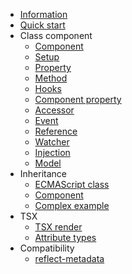 - [Information](/en/readme.md)
- [Quick start](/en/quick-start/quick-start.md)
- Class component
    - [Component](/en/class-component/component/component.md)
    - [Setup](/en/class-component/setup/setup.md)
    - [Property](/en/class-component/property/property.md)
    - [Method](/en/class-component/method/method.md)
    - [Hooks](/en/class-component/hooks/hooks.md)
    - [Component property](/en/class-component/component-property/component-property.md)
    - [Accessor](/en/class-component/accessor/accessor.md)
    - [Event](/en/class-component/event/event.md)
    - [Reference](/en/class-component/reference/reference.md)
    - [Watcher](/en/class-component/watcher/watcher.md)
    - [Injection](/en/class-component/injection/injection.md)
    - [Model](/en/class-component/model/model.md)
- Inheritance
    - [ECMAScript class](/en/inheritance/es-class/es-class.md)
    - [Component](/en/inheritance/component/component.md)
    - [Complex example](/en/inheritance/complex-example/complex-example.md)
- TSX
    - [TSX render](/en/tsx/tsx-render/tsx-render.md)
    - [Attribute types](/en/tsx/attribute-types/attribute-types.md)
- Compatibility
    - [reflect-metadata](/en/compatibility/reflect-metadata/reflect-metadata.md)